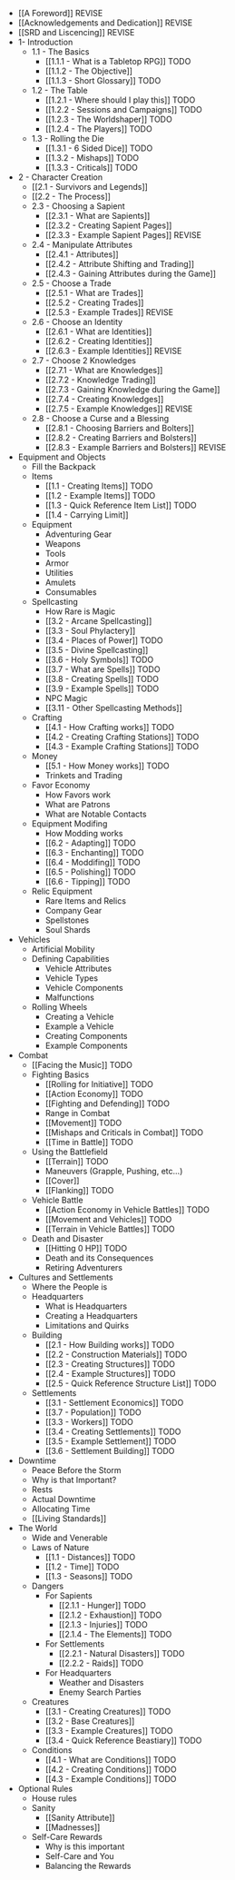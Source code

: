 * [[A Foreword]] REVISE
* [[Acknowledgements and Dedication]] REVISE
* [[SRD and Liscencing]] REVISE
* 1- Introduction
	* 1.1 - The Basics
		* [[1.1.1 - What is a Tabletop RPG]] TODO
		* [[1.1.2 - The Objective]]
		* [[1.1.3 - Short Glossary]] TODO
	* 1.2 - The Table
		* [[1.2.1 - Where should I play this]] TODO
		* [[1.2.2 - Sessions and Campaigns]] TODO
		* [[1.2.3 - The Worldshaper]] TODO
		* [[1.2.4 - The Players]] TODO
	* 1.3 - Rolling the Die
		* [[1.3.1 - 6 Sided Dice]] TODO
		* [[1.3.2 - Mishaps]] TODO
		* [[1.3.3 - Criticals]] TODO
* 2 - Character Creation
	* [[2.1 - Survivors and Legends]]
	* [[2.2 - The Process]]
	* 2.3 - Choosing a Sapient
		* [[2.3.1 - What are Sapients]]
		* [[2.3.2 - Creating Sapient Pages]]
		* [[2.3.3 - Example Sapient Pages]] REVISE
	* 2.4 - Manipulate Attributes
		* [[2.4.1 - Attributes]]
		* [[2.4.2 - Attribute Shifting and Trading]]
		* [[2.4.3 - Gaining Attributes during the Game]]
	* 2.5 - Choose a Trade
		* [[2.5.1 - What are Trades]]
		* [[2.5.2 - Creating Trades]]
		* [[2.5.3 - Example Trades]] REVISE
	* 2.6 - Choose an Identity
		* [[2.6.1 - What are Identities]]
		* [[2.6.2 - Creating Identities]]
		* [[2.6.3 - Example Identities]] REVISE
	* 2.7 - Choose 2 Knowledges
		* [[2.7.1 - What are Knowledges]]
		* [[2.7.2 - Knowledge Trading]]
		* [[2.7.3 - Gaining Knowledge during the Game]]
		* [[2.7.4 - Creating Knowledges]]
		* [[2.7.5 - Example Knowledges]] REVISE
	* 2.8 - Choose a Curse and a Blessing
		* [[2.8.1 - Choosing Barriers and Bolters]]
		* [[2.8.2 - Creating Barriers and Bolsters]]
		* [[2.8.3 - Example Barriers and Bolsters]] REVISE
* Equipment and Objects
	* Fill the Backpack
	* Items
		* [[1.1 - Creating Items]] TODO
		* [[1.2 - Example Items]] TODO
		* [[1.3 - Quick Reference Item List]] TODO
		* [[1.4 - Carrying Limit]]
	* Equipment
		* Adventuring Gear
		* Weapons
		* Tools
		* Armor
		* Utilities
		* Amulets
		* Consumables
	* Spellcasting
		* How Rare is Magic
		* [[3.2 - Arcane Spellcasting]]
		* [[3.3 - Soul Phylactery]]
		* [[3.4 - Places of Power]] TODO
		* [[3.5 - Divine Spellcasting]]
		* [[3.6 - Holy Symbols]] TODO
		* [[3.7 - What are Spells]] TODO
		* [[3.8 - Creating Spells]] TODO
		* [[3.9 - Example Spells]] TODO
		* NPC Magic
		* [[3.11 - Other Spellcasting Methods]]
	* Crafting
		* [[4.1 - How Crafting works]] TODO
		* [[4.2 - Creating Crafting Stations]] TODO
		* [[4.3 - Example Crafting Stations]] TODO
	* Money
		* [[5.1 - How Money works]] TODO
		* Trinkets and Trading
	* Favor Economy
		* How Favors work
		* What are Patrons
		* What are Notable Contacts
	* Equipment Modifing
		* How Modding works
		* [[6.2 - Adapting]] TODO
		* [[6.3 - Enchanting]] TODO
		* [[6.4 - Moddifing]] TODO
		* [[6.5 - Polishing]] TODO
		* [[6.6 - Tipping]] TODO
	* Relic Equipment
		* Rare Items and Relics
		* Company Gear
		* Spellstones
		* Soul Shards
* Vehicles
	* Artificial Mobility
	* Defining Capabilities
		* Vehicle Attributes
		* Vehicle Types
		* Vehicle Components
		* Malfunctions
	* Rolling Wheels
		* Creating a Vehicle
		* Example a Vehicle
		* Creating Components
		* Example Components
* Combat
	* [[Facing the Music]] TODO
	* Fighting Basics
		* [[Rolling for Initiative]] TODO
		* [[Action Economy]] TODO
		* [[Fighting and Defending]] TODO
		* Range in Combat
		* [[Movement]] TODO
		* [[Mishaps and Criticals in Combat]] TODO
		* [[Time in Battle]] TODO
	* Using the Battlefield
		* [[Terrain]] TODO
		* Maneuvers (Grapple, Pushing, etc...)
		* [[Cover]]
		* [[Flanking]] TODO
	* Vehicle Battle
		* [[Action Economy in Vehicle Battles]] TODO
		* [[Movement and Vehicles]] TODO
		* [[Terrain in Vehicle Battles]] TODO
	* Death and Disaster
		* [[Hitting 0 HP]] TODO
		* Death and its Consequences
		* Retiring Adventurers
*  Cultures and Settlements
	* Where the People is
	* Headquarters
		* What is Headquarters
		* Creating a Headquarters
		* Limitations and Quirks
	* Building
		* [[2.1 - How Building works]] TODO
		* [[2.2 - Construction Materials]] TODO
		* [[2.3 - Creating Structures]] TODO
		* [[2.4 - Example Structures]] TODO
		* [[2.5 - Quick Reference Structure List]] TODO
	* Settlements
		* [[3.1 - Settlement Economics]] TODO
		* [[3.7 - Population]] TODO
		* [[3.3 - Workers]] TODO
		* [[3.4 - Creating Settlements]] TODO
		* [[3.5 - Example Settlement]] TODO
		* [[3.6 - Settlement Building]] TODO
* Downtime
	* Peace Before the Storm
	* Why is that Important?
	* Rests
	* Actual Downtime
	* Allocating Time
	* [[Living Standards]]
* The World
	* Wide and Venerable
	* Laws of Nature
		* [[1.1 - Distances]] TODO
		* [[1.2 - Time]] TODO
		* [[1.3 - Seasons]] TODO
	* Dangers
		* For Sapients
			* [[2.1.1 - Hunger]] TODO
			* [[2.1.2 - Exhaustion]] TODO
			* [[2.1.3 - Injuries]] TODO
			* [[2.1.4 - The Elements]] TODO
		* For Settlements
			* [[2.2.1 - Natural Disasters]] TODO
			* [[2.2.2 - Raids]] TODO
		* For Headquarters
			* Weather and Disasters
			* Enemy Search Parties
	* Creatures
		* [[3.1 - Creating Creatures]] TODO
		* [[3.2 - Base Creatures]]
		* [[3.3 - Example Creatures]] TODO
		* [[3.4 - Quick Reference Beastiary]] TODO
	* Conditions
		* [[4.1 - What are Conditions]] TODO
		* [[4.2 - Creating Conditions]] TODO
		* [[4.3 - Example Conditions]] TODO
* Optional Rules
	* House rules
	* Sanity
		* [[Sanity Attribute]]
		* [[Madnesses]]
	* Self-Care Rewards
		* Why is this important
		* Self-Care and You
		* Balancing the Rewards